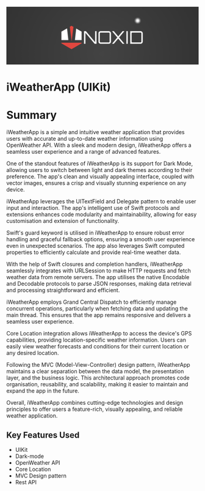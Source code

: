 
![Banner](Documentation/noxid_banner.png)

#  iWeatherApp (UIKit)

# Summary

iWeatherApp is a simple and intuitive weather application that provides users with accurate and up-to-date weather information using OpenWeather API. With a sleek and modern design, iWeatherApp offers a seamless user experience and a range of advanced features.

One of the standout features of iWeatherApp is its support for Dark Mode, allowing users to switch between light and dark themes according to their preference. The app's clean and visually appealing interface, coupled with vector images, ensures a crisp and visually stunning experience on any device.

iWeatherApp leverages the UITextField and Delegate pattern to enable user input and interaction. The app's intelligent use of Swift protocols and extensions enhances code modularity and maintainability, allowing for easy customisation and extension of functionality.

Swift's guard keyword is utilised in iWeatherApp to ensure robust error handling and graceful fallback options, ensuring a smooth user experience even in unexpected scenarios. The app also leverages Swift computed properties to efficiently calculate and provide real-time weather data.

With the help of Swift closures and completion handlers, iWeatherApp seamlessly integrates with URLSession to make HTTP requests and fetch weather data from remote servers. The app utilises the native Encodable and Decodable protocols to parse JSON responses, making data retrieval and processing straightforward and efficient.

iWeatherApp employs Grand Central Dispatch to efficiently manage concurrent operations, particularly when fetching data and updating the main thread. This ensures that the app remains responsive and delivers a seamless user experience.

Core Location integration allows iWeatherApp to access the device's GPS capabilities, providing location-specific weather information. Users can easily view weather forecasts and conditions for their current location or any desired location.

Following the MVC (Model-View-Controller) design pattern, iWeatherApp maintains a clear separation between the data model, the presentation layer, and the business logic. This architectural approach promotes code organisation, reusability, and scalability, making it easier to maintain and expand the app in the future.

Overall, iWeatherApp combines cutting-edge technologies and design principles to offer users a feature-rich, visually appealing, and reliable weather application.

## Key Features Used

* UIKit
* Dark-mode
* OpenWeather API
* Core Location
* MVC Design pattern
* Rest API




